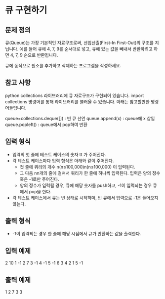 # 큐 구현하기

## 문제 정의

큐(Queue)는 가장 기본적인 자료구조로써, 선입선출(First-In First-Out)의 구조를 지닙니다. 예를 들어 큐에 4, 7, 9를 순서대로 넣고, 큐에 있는 값을 빼내서 반환하려고 하면 4, 7, 9 순으로 반환됩니다.

큐에 동적으로 원소를 추가하고 삭제하는 프로그램을 작성하세요.

## 참고 사항

python collections 라이브러리에 큐 자료구조가 구현되어 있습니다.
import collections 명령어를 통해 라이브러리를 불러올 수 있습니다.
아래는 참고할만한 명령어들입니다.

queue=collections.deque([]) : 빈 큐 선언
queue.append(x) : queue에 x 삽입
queue.popleft() : queue에서 pop하여 반환

## 입력 형식

- 입력의 첫 줄에 테스트 케이스의 숫자 tt 가 주어진다.
- 각 테스트 케이스마다 입력 형식은 아래와 같이 주어진다.
  - 첫 줄에 쿼리의 개수 n(n≤100,000)n(n≤100,000) 이 입력된다.
  - 그 다음 nn개의 줄에 걸쳐서 쿼리가 한 줄에 하나씩 입력된다. 입력은 양의 정수 혹은 -1로만 주어진다.
  - 양의 정수가 입력될 경우, 큐에 해당 숫자를 push하고, -1이 입력되는 경우 큐에서 pop을 한다.
- 각 테스트 케이스에서 큐는 빈 상태로 시작하며, 빈 큐에서 입력으로 -1은 들어오지 않는다.

## 출력 형식

- -1이 입력되는 경우 한 줄에 해당 시점에서 큐가 반환하는 값을 출력한다.

## 입력 예제

2
10
1
-1
2
7
3
-1
4
-1
5
-1
6
3
4
2
1
5
-1

## 출력 예제

1
2
7
3
3